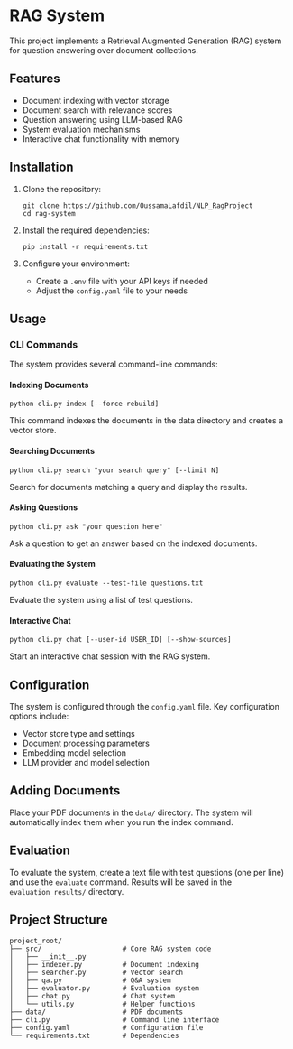 # RAG System

This project implements a Retrieval Augmented Generation (RAG) system for question answering over document collections.

## Features

- Document indexing with vector storage
- Document search with relevance scores
- Question answering using LLM-based RAG
- System evaluation mechanisms
- Interactive chat functionality with memory

## Installation

1. Clone the repository:
   ```
   git clone https://github.com/OussamaLafdil/NLP_RagProject
   cd rag-system
   ```

2. Install the required dependencies:
   ```
   pip install -r requirements.txt
   ```

3. Configure your environment:
   - Create a `.env` file with your API keys if needed
   - Adjust the `config.yaml` file to your needs

## Usage

### CLI Commands

The system provides several command-line commands:

#### Indexing Documents

```
python cli.py index [--force-rebuild]
```

This command indexes the documents in the data directory and creates a vector store.

#### Searching Documents

```
python cli.py search "your search query" [--limit N]
```

Search for documents matching a query and display the results.

#### Asking Questions

```
python cli.py ask "your question here"
```

Ask a question to get an answer based on the indexed documents.

#### Evaluating the System

```
python cli.py evaluate --test-file questions.txt
```

Evaluate the system using a list of test questions.

#### Interactive Chat

```
python cli.py chat [--user-id USER_ID] [--show-sources]
```

Start an interactive chat session with the RAG system.

## Configuration

The system is configured through the `config.yaml` file. Key configuration options include:

- Vector store type and settings
- Document processing parameters
- Embedding model selection
- LLM provider and model selection

## Adding Documents

Place your PDF documents in the `data/` directory. The system will automatically index them when you run the index command.

## Evaluation

To evaluate the system, create a text file with test questions (one per line) and use the `evaluate` command. Results will be saved in the `evaluation_results/` directory.

## Project Structure

```
project_root/
├── src/                    # Core RAG system code
│   ├── __init__.py
│   ├── indexer.py          # Document indexing
│   ├── searcher.py         # Vector search
│   ├── qa.py               # Q&A system
│   ├── evaluator.py        # Evaluation system
│   ├── chat.py             # Chat system
│   └── utils.py            # Helper functions
├── data/                   # PDF documents
├── cli.py                  # Command line interface
├── config.yaml             # Configuration file
└── requirements.txt        # Dependencies
```

